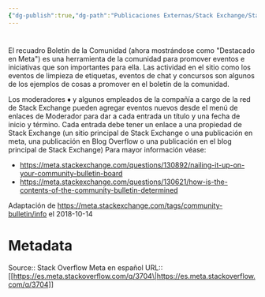 ```yaml
---
{"dg-publish":true,"dg-path":"Publicaciones Externas/Stack Exchange/Stack Overflow en español/Stack Overflow en español Meta/es.meta.stackoverflow.com-3704.md","permalink":"/publicaciones-externas/stack-exchange/stack-overflow-en-espanol/stack-overflow-en-espanol-meta/es-meta-stackoverflow-com-3704/","hide":true,"noteIcon":"default","created":"2024-04-03T12:49:10.764-06:00","updated":"2024-04-05T16:44:03.784-06:00"}
---
```


# 

El recuadro Boletín de la Comunidad (ahora mostrándose como "Destacado en Meta") es una herramienta de la comunidad para promover eventos e iniciativas que son importantes para ella. Las actividad en el sitio como los eventos de limpieza de etiquetas, eventos de chat y concursos son algunos de los ejemplos de cosas a promover en el boletín de la comunidad.

Los moderadores ♦ y algunos empleados de la compañía a cargo de la red de Stack Exchange pueden agregar eventos nuevos desde el menú de enlaces de Moderador para dar a cada entrada un título y una fecha de inicio y término. Cada entrada debe tener un enlace a una propiedad de Stack Exchange (un sitio principal de Stack Exchange o una publicación en meta, una publicación en Blog Overflow o una publicación en el blog principal de Stack Exchange)
Para mayor información véase: 

* https://meta.stackexchange.com/questions/130892/nailing-it-up-on-your-community-bulletin-board
* https://meta.stackexchange.com/questions/130621/how-is-the-contents-of-the-community-bulletin-determined

Adaptación de https://meta.stackexchange.com/tags/community-bulletin/info el 2018-10-14

# Metadata
Source:: Stack Overflow Meta en español
URL:: [[https://es.meta.stackoverflow.com/q/3704\|https://es.meta.stackoverflow.com/q/3704]]

